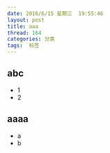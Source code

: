 ```yaml
---
date: 2016/6/15 星期三  19:55:46
layout: post
title: aaa
thread: 164
categories: 分类
tags:  标签
---
```


abc
------

- 1
- 2

aaaa
------
- a
- b
